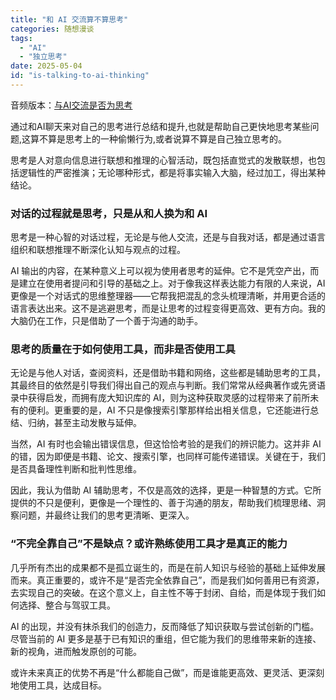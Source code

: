 ```yaml
---
title: "和 AI 交流算不算思考"
categories: 随想漫谈
tags:
  - "AI"
  - "独立思考"
date: 2025-05-04
id: "is-talking-to-ai-thinking"
---
```

音频版本：[与AI交流是否为思考](https://media.235421.xyz/Podcast/%E8%88%87AI%E4%BA%A4%E6%B5%81%E6%98%AF%E5%90%A6%E7%82%BA%E6%80%9D%E8%80%83.mp3)

通过和AI聊天来对自己的思考进行总结和提升,也就是帮助自己更快地思考某些问题,这算不算是思考上的一种偷懒行为,或者说算不算是自己独立思考的。

思考是人对意向信息进行联想和推理的心智活动，既包括直觉式的发散联想，也包括逻辑性的严密推演；无论哪种形式，都是将事实输入大脑，经过加工，得出某种结论。

### 对话的过程就是思考，只是从和人换为和 AI
思考是一种心智的对话过程，无论是与他人交流，还是与自我对话，都是通过语言组织和联想推理不断深化认知与观点的过程。

AI 输出的内容，在某种意义上可以视为使用者思考的延伸。它不是凭空产出，而是建立在使用者提问和引导的基础之上。对于像我这样表达能力有限的人来说，AI 更像是一个对话式的思维整理器——它帮我把混乱的念头梳理清晰，并用更合适的语言表达出来。这不是逃避思考，而是让思考的过程变得更高效、更有方向。我的大脑仍在工作，只是借助了一个善于沟通的助手。

### 思考的质量在于如何使用工具，而非是否使用工具
无论是与他人对话，查阅资料，还是借助书籍和网络，这些都是辅助思考的工具，其最终目的依然是引导我们得出自己的观点与判断。我们常常从经典著作或先贤语录中获得启发，而拥有庞大知识库的 AI，则为这种获取灵感的过程带来了前所未有的便利。更重要的是，AI 不只是像搜索引擎那样给出相关信息，它还能进行总结、归纳，甚至主动发散与延伸。

当然，AI 有时也会输出错误信息，但这恰恰考验的是我们的辨识能力。这并非 AI 的错，因为即便是书籍、论文、搜索引擎，也同样可能传递错误。关键在于，我们是否具备理性判断和批判性思维。

因此，我认为借助 AI 辅助思考，不仅是高效的选择，更是一种智慧的方式。它所提供的不只是便利，更像是一个理性的、善于沟通的朋友，帮助我们梳理思绪、洞察问题，并最终让我们的思考更清晰、更深入。

### “不完全靠自己”不是缺点？或许熟练使用工具才是真正的能力
几乎所有杰出的成果都不是孤立诞生的，而是在前人知识与经验的基础上延伸发展而来。真正重要的，或许不是“是否完全依靠自己”，而是我们如何善用已有资源，去实现自己的突破。在这个意义上，自主性不等于封闭、自给，而是体现于我们如何选择、整合与驾驭工具。

AI 的出现，并没有抹杀我们的创造力，反而降低了知识获取与尝试创新的门槛。尽管当前的 AI 更多是基于已有知识的重组，但它能为我们的思维带来新的连接、新的视角，进而触发原创的可能。

或许未来真正的优势不再是“什么都能自己做”，而是谁能更高效、更灵活、更深刻地使用工具，达成目标。